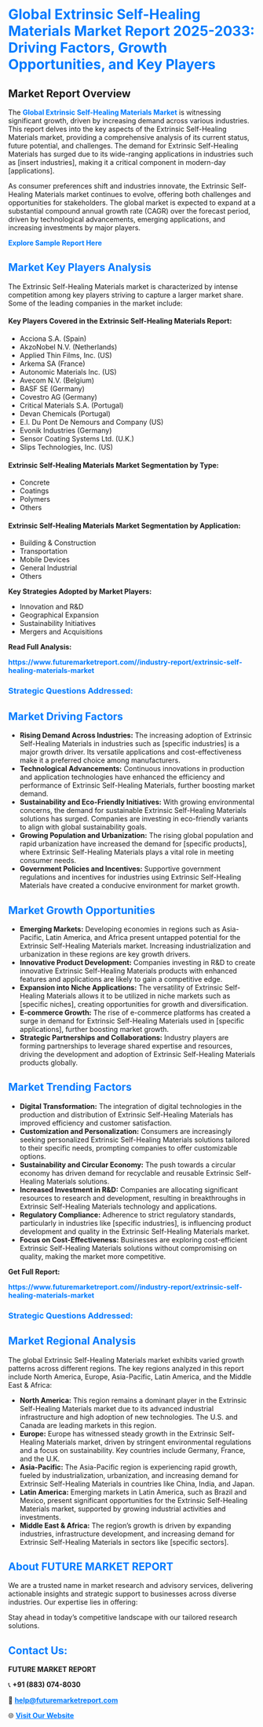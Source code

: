 <h1 style="color: #007BFF;">Global Extrinsic Self-Healing Materials Market Report 2025-2033: Driving Factors, Growth Opportunities, and Key Players</h1>

<section id="overview">
<h2>Market Report Overview</h2>
<p>The <a href="https://www.futuremarketreport.com//industry-report/extrinsic-self-healing-materials-market" style="color: #007BFF; text-decoration: none;"><strong>Global Extrinsic Self-Healing Materials Market</strong></a> is witnessing significant growth, driven by increasing demand across various industries. This report delves into the key aspects of the Extrinsic Self-Healing Materials market, providing a comprehensive analysis of its current status, future potential, and challenges. The demand for Extrinsic Self-Healing Materials has surged due to its wide-ranging applications in industries such as [insert industries], making it a critical component in modern-day [applications].</p>
<p>As consumer preferences shift and industries innovate, the Extrinsic Self-Healing Materials market continues to evolve, offering both challenges and opportunities for stakeholders. The global market is expected to expand at a substantial compound annual growth rate (CAGR) over the forecast period, driven by technological advancements, emerging applications, and increasing investments by major players.</p>
</section>

<section id="overview">
<p><a href="https://www.futuremarketreport.com//request-sample/reportId=54692" style="color: #007BFF; text-decoration: none;"><strong>Explore Sample Report Here</strong></a></p>
</section>

<section id="key-players">
<h2 style="color: #007BFF;">Market Key Players Analysis</h2>
<p>The Extrinsic Self-Healing Materials market is characterized by intense competition among key players striving to capture a larger market share. Some of the leading companies in the market include:</p>
<h4>Key Players Covered in the Extrinsic Self-Healing Materials Report:</h4>
<ul><li>Acciona S.A. (Spain)</li><li>AkzoNobel N.V. (Netherlands)</li><li>Applied Thin Films, Inc. (US)</li><li>Arkema SA (France)</li><li>Autonomic Materials Inc. (US)</li><li>Avecom N.V. (Belgium)</li><li>BASF SE (Germany)</li><li>Covestro AG (Germany)</li><li>Critical Materials S.A. (Portugal)</li><li>Devan Chemicals (Portugal)</li><li>E.I. Du Pont De Nemours and Company (US)</li><li>Evonik Industries (Germany)</li><li>Sensor Coating Systems Ltd. (U.K.)</li><li>Slips Technologies, Inc. (US)</li></ul>
<h4>Extrinsic Self-Healing Materials Market Segmentation by Type:</h4>
<ul><li>Concrete</li><li>Coatings</li><li>Polymers</li><li>Others</li></ul>

<h4>Extrinsic Self-Healing Materials Market Segmentation by Application:</h4>
<ul><li>Building &amp; Construction</li><li>Transportation</li><li>Mobile Devices</li><li>General Industrial</li><li>Others</li></ul>
<p><strong>Key Strategies Adopted by Market Players:</strong></p>
<ul>
<li>Innovation and R&D</li>
<li>Geographical Expansion</li>
<li>Sustainability Initiatives</li>
<li>Mergers and Acquisitions</li>
</ul>
</section>

<section>
<p><strong>Read Full Analysis: </strong></p><a href="https://www.futuremarketreport.com//industry-report/extrinsic-self-healing-materials-market" style="color: #007BFF; text-decoration: none;"><strong>https://www.futuremarketreport.com//industry-report/extrinsic-self-healing-materials-market</strong></a>
<h3 style="color: #007BFF;">Strategic Questions Addressed:</h3>
</section>

<section id="driving-factors">
<h2 style="color: #007BFF;">Market Driving Factors</h2>
<ul>
<li><strong>Rising Demand Across Industries:</strong> The increasing adoption of Extrinsic Self-Healing Materials in industries such as [specific industries] is a major growth driver. Its versatile applications and cost-effectiveness make it a preferred choice among manufacturers.</li>
<li><strong>Technological Advancements:</strong> Continuous innovations in production and application technologies have enhanced the efficiency and performance of Extrinsic Self-Healing Materials, further boosting market demand.</li>
<li><strong>Sustainability and Eco-Friendly Initiatives:</strong> With growing environmental concerns, the demand for sustainable Extrinsic Self-Healing Materials solutions has surged. Companies are investing in eco-friendly variants to align with global sustainability goals.</li>
<li><strong>Growing Population and Urbanization:</strong> The rising global population and rapid urbanization have increased the demand for [specific products], where Extrinsic Self-Healing Materials plays a vital role in meeting consumer needs.</li>
<li><strong>Government Policies and Incentives:</strong> Supportive government regulations and incentives for industries using Extrinsic Self-Healing Materials have created a conducive environment for market growth.</li>
</ul>
</section>

<section id="growth-opportunities">
<h2 style="color: #007BFF;">Market Growth Opportunities</h2>
<ul>
<li><strong>Emerging Markets:</strong> Developing economies in regions such as Asia-Pacific, Latin America, and Africa present untapped potential for the Extrinsic Self-Healing Materials market. Increasing industrialization and urbanization in these regions are key growth drivers.</li>
<li><strong>Innovative Product Development:</strong> Companies investing in R&D to create innovative Extrinsic Self-Healing Materials products with enhanced features and applications are likely to gain a competitive edge.</li>
<li><strong>Expansion into Niche Applications:</strong> The versatility of Extrinsic Self-Healing Materials allows it to be utilized in niche markets such as [specific niches], creating opportunities for growth and diversification.</li>
<li><strong>E-commerce Growth:</strong> The rise of e-commerce platforms has created a surge in demand for Extrinsic Self-Healing Materials used in [specific applications], further boosting market growth.</li>
<li><strong>Strategic Partnerships and Collaborations:</strong> Industry players are forming partnerships to leverage shared expertise and resources, driving the development and adoption of Extrinsic Self-Healing Materials products globally.</li>
</ul>
</section>

<section id="trending-factors">
<h2 style="color: #007BFF;">Market Trending Factors</h2>
<ul>
<li><strong>Digital Transformation:</strong> The integration of digital technologies in the production and distribution of Extrinsic Self-Healing Materials has improved efficiency and customer satisfaction.</li>
<li><strong>Customization and Personalization:</strong> Consumers are increasingly seeking personalized Extrinsic Self-Healing Materials solutions tailored to their specific needs, prompting companies to offer customizable options.</li>
<li><strong>Sustainability and Circular Economy:</strong> The push towards a circular economy has driven demand for recyclable and reusable Extrinsic Self-Healing Materials solutions.</li>
<li><strong>Increased Investment in R&D:</strong> Companies are allocating significant resources to research and development, resulting in breakthroughs in Extrinsic Self-Healing Materials technology and applications.</li>
<li><strong>Regulatory Compliance:</strong> Adherence to strict regulatory standards, particularly in industries like [specific industries], is influencing product development and quality in the Extrinsic Self-Healing Materials market.</li>
<li><strong>Focus on Cost-Effectiveness:</strong> Businesses are exploring cost-efficient Extrinsic Self-Healing Materials solutions without compromising on quality, making the market more competitive.</li>
</ul>
</section>

<section>
<p><strong>Get Full Report: </strong></p><a href="https://www.futuremarketreport.com//industry-report/extrinsic-self-healing-materials-market" style="color: #007BFF; text-decoration: none;"><strong>https://www.futuremarketreport.com//industry-report/extrinsic-self-healing-materials-market</strong></a>
<h3 style="color: #007BFF;">Strategic Questions Addressed:</h3>
</section>


<section id="regional-analysis">
<h2 style="color: #007BFF;">Market Regional Analysis</h2>
<p>The global Extrinsic Self-Healing Materials market exhibits varied growth patterns across different regions. The key regions analyzed in this report include North America, Europe, Asia-Pacific, Latin America, and the Middle East & Africa:</p>
<ul>
<li><strong>North America:</strong> This region remains a dominant player in the Extrinsic Self-Healing Materials market due to its advanced industrial infrastructure and high adoption of new technologies. The U.S. and Canada are leading markets in this region.</li>
<li><strong>Europe:</strong> Europe has witnessed steady growth in the Extrinsic Self-Healing Materials market, driven by stringent environmental regulations and a focus on sustainability. Key countries include Germany, France, and the U.K.</li>
<li><strong>Asia-Pacific:</strong> The Asia-Pacific region is experiencing rapid growth, fueled by industrialization, urbanization, and increasing demand for Extrinsic Self-Healing Materials in countries like China, India, and Japan.</li>
<li><strong>Latin America:</strong> Emerging markets in Latin America, such as Brazil and Mexico, present significant opportunities for the Extrinsic Self-Healing Materials market, supported by growing industrial activities and investments.</li>
<li><strong>Middle East & Africa:</strong> The region’s growth is driven by expanding industries, infrastructure development, and increasing demand for Extrinsic Self-Healing Materials in sectors like [specific sectors].</li>
</ul>
</section>

<footer>
<h2 style="color: #007BFF;">About FUTURE MARKET REPORT</h2>
<p>We are a trusted name in market research and advisory services, delivering actionable insights and strategic support to businesses across diverse industries. Our expertise lies in offering:</p>

<p>Stay ahead in today’s competitive landscape with our tailored research solutions.</p>

<h2 style="color: #007BFF;">Contact Us:</h2>
<p><strong>FUTURE MARKET REPORT</strong></p>
<p>📞 <strong>+91 (883) 074-8030</strong></p>
<p>📧 <strong><a href="mailto:help@futuremarketreport.com" style="color: #007BFF;">help@futuremarketreport.com</a></strong></p>
<p>🌐 <strong><a href="https://www.futuremarketreport.com/" style="color: #007BFF;">Visit Our Website</a></strong></p>
</footer>